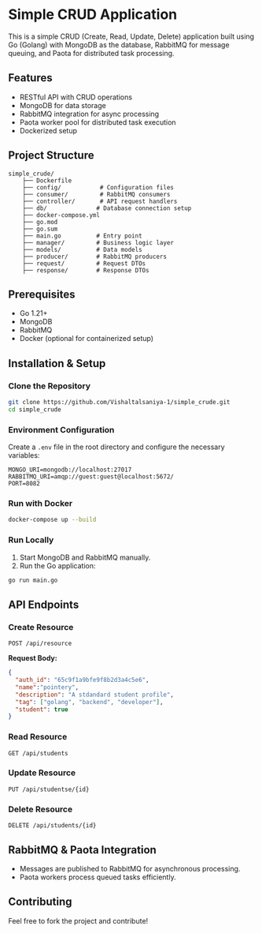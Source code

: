 # Simple CRUD Application

This is a simple CRUD (Create, Read, Update, Delete) application built using Go (Golang) with MongoDB as the database, RabbitMQ for message queuing, and Paota for distributed task processing.

## Features
- RESTful API with CRUD operations
- MongoDB for data storage
- RabbitMQ integration for async processing
- Paota worker pool for distributed task execution
- Dockerized setup

## Project Structure
```
simple_crude/
    ├── Dockerfile
    ├── config/           # Configuration files
    ├── consumer/         # RabbitMQ consumers
    ├── controller/       # API request handlers
    ├── db/              # Database connection setup
    ├── docker-compose.yml
    ├── go.mod
    ├── go.sum
    ├── main.go          # Entry point
    ├── manager/         # Business logic layer
    ├── models/          # Data models
    ├── producer/        # RabbitMQ producers
    ├── request/         # Request DTOs
    ├── response/        # Response DTOs
```

## Prerequisites
- Go 1.21+
- MongoDB
- RabbitMQ
- Docker (optional for containerized setup)

## Installation & Setup

### Clone the Repository
```sh
git clone https://github.com/Vishaltalsaniya-1/simple_crude.git
cd simple_crude
```

### Environment Configuration
Create a `.env` file in the root directory and configure the necessary variables:
```env
MONGO_URI=mongodb://localhost:27017
RABBITMQ_URI=amqp://guest:guest@localhost:5672/
PORT=8082
```

### Run with Docker
```sh
docker-compose up --build
```

### Run Locally
1. Start MongoDB and RabbitMQ manually.
2. Run the Go application:
```sh
go run main.go
```

## API Endpoints

### Create Resource
```http
POST /api/resource
```
**Request Body:**
```json
{
  "auth_id": "65c9f1a9bfe9f8b2d3a4c5e6", 
  "name":"pointery",
  "description": "A stdandard student profile",
  "tag": ["golang", "backend", "developer"],
  "student": true
}

```

### Read Resource
```http
GET /api/students
```

### Update Resource
```http
PUT /api/studentse/{id}
```

### Delete Resource
```http
DELETE /api/students/{id}
```

## RabbitMQ & Paota Integration
- Messages are published to RabbitMQ for asynchronous processing.
- Paota workers process queued tasks efficiently.

## Contributing
Feel free to fork the project and contribute!

